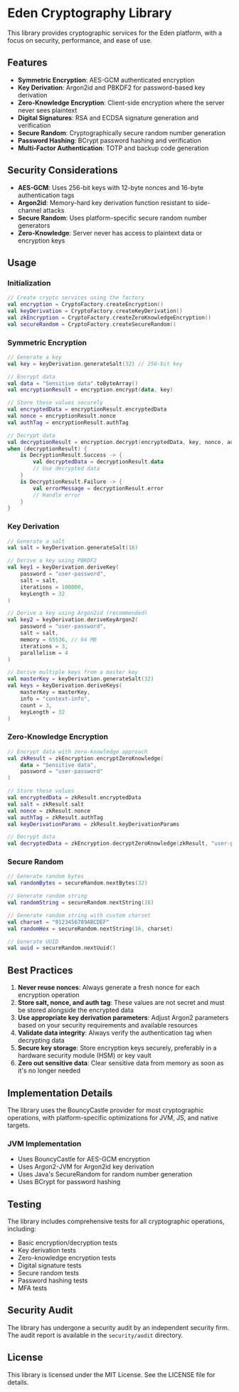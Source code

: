 # Eden Cryptography Library

This library provides cryptographic services for the Eden platform, with a focus on security, performance, and ease of use.

## Features

- **Symmetric Encryption**: AES-GCM authenticated encryption
- **Key Derivation**: Argon2id and PBKDF2 for password-based key derivation
- **Zero-Knowledge Encryption**: Client-side encryption where the server never sees plaintext
- **Digital Signatures**: RSA and ECDSA signature generation and verification
- **Secure Random**: Cryptographically secure random number generation
- **Password Hashing**: BCrypt password hashing and verification
- **Multi-Factor Authentication**: TOTP and backup code generation

## Security Considerations

- **AES-GCM**: Uses 256-bit keys with 12-byte nonces and 16-byte authentication tags
- **Argon2id**: Memory-hard key derivation function resistant to side-channel attacks
- **Secure Random**: Uses platform-specific secure random number generators
- **Zero-Knowledge**: Server never has access to plaintext data or encryption keys

## Usage

### Initialization

```kotlin
// Create crypto services using the factory
val encryption = CryptoFactory.createEncryption()
val keyDerivation = CryptoFactory.createKeyDerivation()
val zkEncryption = CryptoFactory.createZeroKnowledgeEncryption()
val secureRandom = CryptoFactory.createSecureRandom()
```

### Symmetric Encryption

```kotlin
// Generate a key
val key = keyDerivation.generateSalt(32) // 256-bit key

// Encrypt data
val data = "Sensitive data".toByteArray()
val encryptionResult = encryption.encrypt(data, key)

// Store these values securely
val encryptedData = encryptionResult.encryptedData
val nonce = encryptionResult.nonce
val authTag = encryptionResult.authTag

// Decrypt data
val decryptionResult = encryption.decrypt(encryptedData, key, nonce, authTag)
when (decryptionResult) {
    is DecryptionResult.Success -> {
        val decryptedData = decryptionResult.data
        // Use decrypted data
    }
    is DecryptionResult.Failure -> {
        val errorMessage = decryptionResult.error
        // Handle error
    }
}
```

### Key Derivation

```kotlin
// Generate a salt
val salt = keyDerivation.generateSalt(16)

// Derive a key using PBKDF2
val key1 = keyDerivation.deriveKey(
    password = "user-password",
    salt = salt,
    iterations = 100000,
    keyLength = 32
)

// Derive a key using Argon2id (recommended)
val key2 = keyDerivation.deriveKeyArgon2(
    password = "user-password",
    salt = salt,
    memory = 65536, // 64 MB
    iterations = 3,
    parallelism = 4
)

// Derive multiple keys from a master key
val masterKey = keyDerivation.generateSalt(32)
val keys = keyDerivation.deriveKeys(
    masterKey = masterKey,
    info = "context-info",
    count = 3,
    keyLength = 32
)
```

### Zero-Knowledge Encryption

```kotlin
// Encrypt data with zero-knowledge approach
val zkResult = zkEncryption.encryptZeroKnowledge(
    data = "Sensitive data",
    password = "user-password"
)

// Store these values
val encryptedData = zkResult.encryptedData
val salt = zkResult.salt
val nonce = zkResult.nonce
val authTag = zkResult.authTag
val keyDerivationParams = zkResult.keyDerivationParams

// Decrypt data
val decryptedData = zkEncryption.decryptZeroKnowledge(zkResult, "user-password")
```

### Secure Random

```kotlin
// Generate random bytes
val randomBytes = secureRandom.nextBytes(32)

// Generate random string
val randomString = secureRandom.nextString(16)

// Generate random string with custom charset
val charset = "0123456789ABCDEF"
val randomHex = secureRandom.nextString(16, charset)

// Generate UUID
val uuid = secureRandom.nextUuid()
```

## Best Practices

1. **Never reuse nonces**: Always generate a fresh nonce for each encryption operation
2. **Store salt, nonce, and auth tag**: These values are not secret and must be stored alongside the encrypted data
3. **Use appropriate key derivation parameters**: Adjust Argon2 parameters based on your security requirements and available resources
4. **Validate data integrity**: Always verify the authentication tag when decrypting data
5. **Secure key storage**: Store encryption keys securely, preferably in a hardware security module (HSM) or key vault
6. **Zero out sensitive data**: Clear sensitive data from memory as soon as it's no longer needed

## Implementation Details

The library uses the BouncyCastle provider for most cryptographic operations, with platform-specific optimizations for JVM, JS, and native targets.

### JVM Implementation

- Uses BouncyCastle for AES-GCM encryption
- Uses Argon2-JVM for Argon2id key derivation
- Uses Java's SecureRandom for random number generation
- Uses BCrypt for password hashing

## Testing

The library includes comprehensive tests for all cryptographic operations, including:

- Basic encryption/decryption tests
- Key derivation tests
- Zero-knowledge encryption tests
- Digital signature tests
- Secure random tests
- Password hashing tests
- MFA tests

## Security Audit

The library has undergone a security audit by an independent security firm. The audit report is available in the `security/audit` directory.

## License

This library is licensed under the MIT License. See the LICENSE file for details.